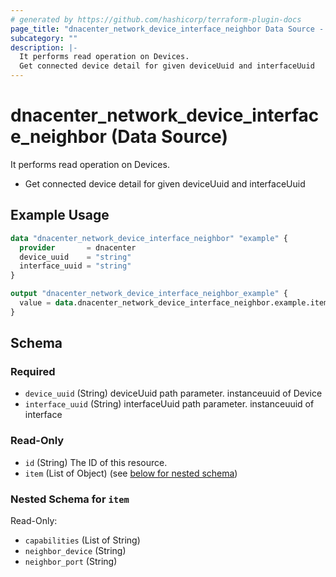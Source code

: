 ```yaml
---
# generated by https://github.com/hashicorp/terraform-plugin-docs
page_title: "dnacenter_network_device_interface_neighbor Data Source - terraform-provider-dnacenter"
subcategory: ""
description: |-
  It performs read operation on Devices.
  Get connected device detail for given deviceUuid and interfaceUuid
---
```


# dnacenter_network_device_interface_neighbor (Data Source)

It performs read operation on Devices.

- Get connected device detail for given deviceUuid and interfaceUuid

## Example Usage

```terraform
data "dnacenter_network_device_interface_neighbor" "example" {
  provider       = dnacenter
  device_uuid    = "string"
  interface_uuid = "string"
}

output "dnacenter_network_device_interface_neighbor_example" {
  value = data.dnacenter_network_device_interface_neighbor.example.item
}
```

<!-- schema generated by tfplugindocs -->
## Schema

### Required

- `device_uuid` (String) deviceUuid path parameter. instanceuuid of Device
- `interface_uuid` (String) interfaceUuid path parameter. instanceuuid of interface

### Read-Only

- `id` (String) The ID of this resource.
- `item` (List of Object) (see [below for nested schema](#nestedatt--item))

<a id="nestedatt--item"></a>
### Nested Schema for `item`

Read-Only:

- `capabilities` (List of String)
- `neighbor_device` (String)
- `neighbor_port` (String)
